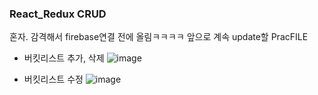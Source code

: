 ### React_Redux CRUD
혼자. 감격해서 firebase연결 전에 올림ㅋㅋㅋㅋ 앞으로 계속 update할 PracFILE

- 버킷리스트 추가, 삭제
![image](https://user-images.githubusercontent.com/85012454/155554950-2d799a4b-52d0-4eca-a861-9817ff7dbb39.png)

- 버킷리스트 수정
![image](https://user-images.githubusercontent.com/85012454/155555027-25ec21cf-85aa-4efe-aa3c-02b7ac6e8829.png)
